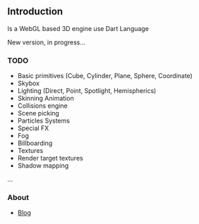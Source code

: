 ## Introduction

Is a WebGL based 3D engine use Dart Language


New version, in progress...


### TODO ###
- Basic primitives (Cube, Cylinder, Plane, Sphere, Coordinate)
- Skybox
- Lighting (Direct, Point, Spotlight, Hemispherics)
- Skinning Animation
- Collisions engine
- Scene picking
- Particles Systems
- Special FX
 - Fog
 - Billboarding
- Textures
 - Render target textures
- Shadow mapping

 ... 


### About ###

* [Blog](http://valorzhong.blogspot.com/)


 
